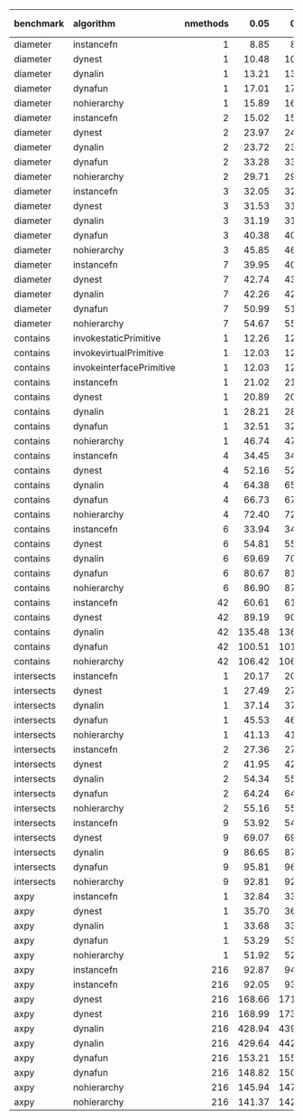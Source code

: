|benchmark  |algorithm                | nmethods|   0.05|   0.50|   0.95|   mean| overhead 0.05| overhead 0.50| overhead 0.95| overhead mean|
|:----------|:------------------------|--------:|------:|------:|------:|------:|-------------:|-------------:|-------------:|-------------:|
|diameter   |instancefn               |        1|   8.85|   8.89|   8.91|   8.88|             0|             0|             0|             0|
|diameter   |dynest                   |        1|  10.48|  10.49|  10.55|  10.51|             0|             0|             0|             0|
|diameter   |dynalin                  |        1|  13.21|  13.26|  13.36|  13.30|             0|             0|             0|             0|
|diameter   |dynafun                  |        1|  17.01|  17.13|  17.15|  17.09|             0|             0|             0|             0|
|diameter   |nohierarchy              |        1|  15.89|  16.02|  16.09|  15.99|             0|             0|             0|             0|
|diameter   |instancefn               |        2|  15.02|  15.08|  15.10|  15.06|             0|             0|             0|             0|
|diameter   |dynest                   |        2|  23.97|  24.03|  24.21|  24.10|             0|             0|             0|             0|
|diameter   |dynalin                  |        2|  23.72|  23.87|  23.93|  23.83|             0|             0|             0|             0|
|diameter   |dynafun                  |        2|  33.28|  33.33|  34.41|  33.68|             0|             0|             0|             0|
|diameter   |nohierarchy              |        2|  29.71|  29.81|  33.10|  30.34|             0|             0|             0|             0|
|diameter   |instancefn               |        3|  32.05|  32.38|  32.47|  32.35|             0|             0|             0|             0|
|diameter   |dynest                   |        3|  31.53|  31.79|  31.94|  31.74|             0|             0|             0|             0|
|diameter   |dynalin                  |        3|  31.19|  31.41|  31.64|  31.41|             0|             0|             0|             0|
|diameter   |dynafun                  |        3|  40.38|  40.55|  40.87|  40.63|             0|             0|             0|             0|
|diameter   |nohierarchy              |        3|  45.85|  46.25|  46.51|  46.17|             0|             0|             0|             0|
|diameter   |instancefn               |        7|  39.95|  40.21|  40.34|  40.16|             0|             0|             0|             0|
|diameter   |dynest                   |        7|  42.74|  43.03|  43.41|  43.07|             0|             0|             0|             0|
|diameter   |dynalin                  |        7|  42.26|  42.54|  42.93|  42.60|             0|             0|             0|             0|
|diameter   |dynafun                  |        7|  50.99|  51.61|  51.84|  51.44|             0|             0|             0|             0|
|diameter   |nohierarchy              |        7|  54.67|  55.25|  55.96|  55.35|             0|             0|             0|             0|
|contains   |invokestaticPrimitive    |        1|  12.26|  12.33|  12.41|  12.31|             0|             0|             0|             0|
|contains   |invokevirtualPrimitive   |        1|  12.03|  12.03|  12.24|  12.12|             0|             0|             0|             0|
|contains   |invokeinterfacePrimitive |        1|  12.03|  12.06|  12.06|  12.05|             0|             0|             0|             0|
|contains   |instancefn               |        1|  21.02|  21.14|  21.47|  21.22|             0|             0|             0|             0|
|contains   |dynest                   |        1|  20.89|  20.87|  21.22|  21.04|             0|             0|             0|             0|
|contains   |dynalin                  |        1|  28.21|  28.44|  28.68|  28.44|             0|             0|             0|             0|
|contains   |dynafun                  |        1|  32.51|  32.76|  33.26|  32.90|             0|             0|             0|             0|
|contains   |nohierarchy              |        1|  46.74|  47.88|  48.12|  47.42|             0|             0|             0|             0|
|contains   |instancefn               |        4|  34.45|  34.61|  34.76|  34.61|             0|             0|             0|             0|
|contains   |dynest                   |        4|  52.16|  52.59|  53.13|  52.65|             0|             0|             0|             0|
|contains   |dynalin                  |        4|  64.38|  65.31|  65.97|  65.23|             0|             0|             0|             0|
|contains   |dynafun                  |        4|  66.73|  67.29|  67.52|  67.13|             0|             0|             0|             0|
|contains   |nohierarchy              |        4|  72.40|  72.96|  73.80|  73.12|             0|             0|             0|             0|
|contains   |instancefn               |        6|  33.94|  34.37|  34.52|  34.30|             0|             0|             0|             0|
|contains   |dynest                   |        6|  54.81|  55.02|  55.65|  55.28|             0|             0|             0|             0|
|contains   |dynalin                  |        6|  69.69|  70.45|  70.87|  70.30|             0|             0|             0|             0|
|contains   |dynafun                  |        6|  80.67|  81.35|  81.65|  81.15|             0|             0|             0|             0|
|contains   |nohierarchy              |        6|  86.90|  87.63|  88.25|  87.63|             0|             0|             0|             0|
|contains   |instancefn               |       42|  60.61|  61.25|  61.31|  61.00|             0|             0|             0|             0|
|contains   |dynest                   |       42|  89.19|  90.34|  90.76|  90.00|             0|             0|             0|             0|
|contains   |dynalin                  |       42| 135.48| 136.91| 145.92| 139.25|             0|             0|             0|             0|
|contains   |dynafun                  |       42| 100.51| 101.35| 101.88| 101.21|             0|             0|             0|             0|
|contains   |nohierarchy              |       42| 106.42| 106.84| 108.32| 107.38|             0|             0|             0|             0|
|intersects |instancefn               |        1|  20.17|  20.23|  20.38|  20.28|             0|             0|             0|             0|
|intersects |dynest                   |        1|  27.49|  27.69|  27.89|  27.68|             0|             0|             0|             0|
|intersects |dynalin                  |        1|  37.14|  37.85|  38.11|  37.66|             0|             0|             0|             0|
|intersects |dynafun                  |        1|  45.53|  46.23|  46.72|  46.15|             0|             0|             0|             0|
|intersects |nohierarchy              |        1|  41.13|  41.62|  42.08|  41.63|             0|             0|             0|             0|
|intersects |instancefn               |        2|  27.36|  27.46|  28.12|  27.64|             0|             0|             0|             0|
|intersects |dynest                   |        2|  41.95|  42.42|  42.86|  42.40|             0|             0|             0|             0|
|intersects |dynalin                  |        2|  54.34|  55.53|  55.66|  55.01|             0|             0|             0|             0|
|intersects |dynafun                  |        2|  64.24|  64.82|  65.35|  64.84|             0|             0|             0|             0|
|intersects |nohierarchy              |        2|  55.16|  55.62|  56.09|  55.64|             0|             0|             0|             0|
|intersects |instancefn               |        9|  53.92|  54.12|  54.58|  54.27|             0|             0|             0|             0|
|intersects |dynest                   |        9|  69.07|  69.82|  70.64|  69.88|             0|             0|             0|             0|
|intersects |dynalin                  |        9|  86.65|  87.98|  89.06|  87.77|             0|             0|             0|             0|
|intersects |dynafun                  |        9|  95.81|  96.98|  97.40|  96.62|             0|             0|             0|             0|
|intersects |nohierarchy              |        9|  92.81|  92.84|  94.10|  93.45|             0|             0|             0|             0|
|axpy       |instancefn               |        1|  32.84|  33.19|  33.45|  33.24|             0|             0|             0|             0|
|axpy       |dynest                   |        1|  35.70|  36.07|  36.66|  36.17|             0|             0|             0|             0|
|axpy       |dynalin                  |        1|  33.68|  33.74|  34.03|  33.82|             0|             0|             0|             0|
|axpy       |dynafun                  |        1|  53.29|  53.27|  54.18|  53.71|             0|             0|             0|             0|
|axpy       |nohierarchy              |        1|  51.92|  52.72|  52.89|  52.42|             0|             0|             0|             0|
|axpy       |instancefn               |      216|  92.87|  94.06|  95.01|  93.99|             0|             0|             0|             0|
|axpy       |instancefn               |      216|  92.05|  93.89|  95.17|  93.54|             0|             0|             0|             0|
|axpy       |dynest                   |      216| 168.66| 171.60| 173.22| 170.90|             0|             0|             0|             0|
|axpy       |dynest                   |      216| 168.99| 173.23| 173.90| 171.57|             0|             0|             0|             0|
|axpy       |dynalin                  |      216| 428.94| 439.62| 447.71| 437.62|             0|             0|             0|             0|
|axpy       |dynalin                  |      216| 429.64| 442.46| 448.24| 438.38|             0|             0|             0|             0|
|axpy       |dynafun                  |      216| 153.21| 155.13| 155.67| 154.56|             0|             0|             0|             0|
|axpy       |dynafun                  |      216| 148.82| 150.99| 151.53| 150.09|             0|             0|             0|             0|
|axpy       |nohierarchy              |      216| 145.94| 147.83| 148.92| 147.42|             0|             0|             0|             0|
|axpy       |nohierarchy              |      216| 141.37| 142.69| 144.25| 142.74|             0|             0|             0|             0|
